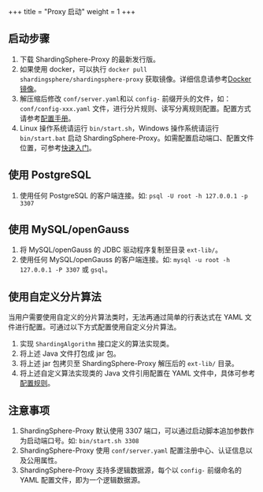 +++
title = "Proxy 启动"
weight = 1
+++

## 启动步骤

1. 下载 ShardingSphere-Proxy 的最新发行版。
1. 如果使用 docker，可以执行 `docker pull shardingsphere/shardingsphere-proxy` 获取镜像。详细信息请参考[Docker镜像](/cn/user-manual/shardingsphere-proxy/docker/)。
1. 解压缩后修改 `conf/server.yaml`和以 `config-` 前缀开头的文件，如：`conf/config-xxx.yaml` 文件，进行分片规则、读写分离规则配置。配置方式请参考[配置手册](/cn/user-manual/shardingsphere-proxy/configuration/)。
1. Linux 操作系统请运行 `bin/start.sh`，Windows 操作系统请运行 `bin/start.bat` 启动 ShardingSphere-Proxy。如需配置启动端口、配置文件位置，可参考[快速入门](/cn/quick-start/shardingsphere-proxy-quick-start/)。

## 使用 PostgreSQL

1. 使用任何 PostgreSQL 的客户端连接。如: `psql -U root -h 127.0.0.1 -p 3307`

## 使用 MySQL/openGauss

1. 将 MySQL/openGauss 的 JDBC 驱动程序复制至目录 `ext-lib/`。
1. 使用任何 MySQL/openGauss 的客户端连接。如: `mysql -u root -h 127.0.0.1 -P 3307` 或 `gsql`。

## 使用自定义分片算法

当用户需要使用自定义的分片算法类时，无法再通过简单的行表达式在 YAML 文件进行配置。可通过以下方式配置使用自定义分片算法。

1. 实现 `ShardingAlgorithm` 接口定义的算法实现类。
1. 将上述 Java 文件打包成 jar 包。
1. 将上述 jar 包拷贝至 ShardingSphere-Proxy 解压后的 `ext-lib/` 目录。
1. 将上述自定义算法实现类的 Java 文件引用配置在 YAML 文件中，具体可参考[配置规则](/cn/user-manual/shardingsphere-proxy/configuration/)。

## 注意事项

1. ShardingSphere-Proxy 默认使用 3307 端口，可以通过启动脚本追加参数作为启动端口号。如: `bin/start.sh 3308`
1. ShardingSphere-Proxy 使用 `conf/server.yaml` 配置注册中心、认证信息以及公用属性。
1. ShardingSphere-Proxy 支持多逻辑数据源，每个以 `config-` 前缀命名的 YAML 配置文件，即为一个逻辑数据源。
